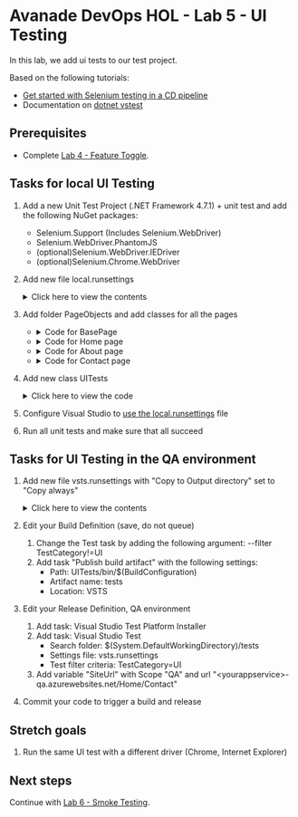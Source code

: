 # Avanade DevOps HOL - Lab 5 - UI Testing

In this lab, we add ui tests to our test project.

Based on the following tutorials:

- [Get started with Selenium testing in a CD pipeline](https://docs.microsoft.com/en-us/vsts/build-release/test/continuous-test-selenium)
- Documentation on [dotnet vstest](https://docs.microsoft.com/en-us/dotnet/core/tools/dotnet-vstest)

## Prerequisites

- Complete [Lab 4 - Feature Toggle](lab-4-feature-toggle.md).

## Tasks for local UI Testing

1. Add a new Unit Test Project (.NET Framework 4.7.1) + unit test and add the following NuGet packages:
   - Selenium.Support (Includes Selenium.WebDriver)
   - Selenium.WebDriver.PhantomJS
   - (optional)Selenium.WebDriver.IEDriver
   - (optional)Selenium.Chrome.WebDriver

1. Add new file local.runsettings
    <details><summary>Click here to view the contents</summary>

    ```xml
    <?xml version="1.0" encoding="utf-8" ?>
    <RunSettings>
        <TestRunParameters>
            <Parameter name="siteUrl" value="http://localhost:<porttoyourlocalwebsite>" />
        </TestRunParameters>
    </RunSettings>
    ```
    </details>

1. Add folder PageObjects and add classes for all the pages
   - <details><summary>Code for BasePage</summary>

        ```csharp
        abstract class BasePage
        {
            protected readonly IWebDriver Driver;
            protected readonly string BaseUrl;

            protected BasePage(IWebDriver driver, string baseUrl)
            {
                Driver = driver;
                BaseUrl = baseUrl;
            }

            public HomePage GoToHomePage()
            {
                var home = Driver.FindElement(By.LinkText("Home"));
                home.Click();
                return new HomePage(Driver, BaseUrl);
            }

            public AboutPage GoToAboutPage()
            {
                var about = Driver.FindElement(By.LinkText("About"));
                about.Click();
                return new AboutPage(Driver, BaseUrl);
            }

            public ContactPage GoToContactPage()
            {
                var contact = Driver.FindElement(By.LinkText("Contact"));
                contact.Click();
                return new ContactPage(Driver, BaseUrl);
            }
        }
        ```
   </details>

   - <details><summary>Code for Home page</summary>

        ```csharp
        class HomePage : BasePage
        {
            public HomePage(IWebDriver driver, string baseUrl) : base(driver, baseUrl)
            {
            }

            public string Title { get; set; }

            public void GoToPage()
            {
                Driver.Navigate().GoToUrl($"{BaseUrl}");
            }
        }
        ```
   </details>

   - <details><summary>Code for About page</summary>

        ```csharp
        class AboutPage : BasePage
        {
            public AboutPage(IWebDriver driver, string baseUrl) : base(driver, baseUrl)
            {
            }

            [FindsBy(How = How.ClassName, Using = "fusion-main-menu-icon")]
            private IWebElement searchIcon;

            public void GoToPage()
            {
                Driver.Navigate().GoToUrl($"{BaseUrl}/Home/About");
            }
        }
        ```
   </details>

   - <details><summary>Code for Contact page</summary>

        ```csharp
        class ContactPage : BasePage
        {
            public ContactPage(IWebDriver driver, string baseUrl) : base(driver, baseUrl)
            {
            }

            [FindsBy(How = How.ClassName, Using = "fusion-main-menu-icon")]
            private IWebElement searchIcon;

            public void GoToPage()
            {
                Driver.Navigate().GoToUrl($"{BaseUrl}/Home/Contact");
            }
        }
        ```
   </details>


1. Add new class UITests
    <details><summary>Click here to view the code</summary>

    ```csharp
    using Microsoft.VisualStudio.TestTools.UnitTesting;
    using OpenQA.Selenium;
    using OpenQA.Selenium.PhantomJS;
    using OpenQA.Selenium.Remote;
    using System;
    using System.Drawing;
    using System.IO;
    using UITests.PageObjects;

    [TestClass]
    public class UITests
    {
        public TestContext TestContext { get; set; }

        private RemoteWebDriver _driver;
        private string _siteUrl;

        [TestInitialize()]
        public void MyTestInitialize()
        {
            if (TestContext.Properties.Contains("siteUrl"))
            {
                _siteUrl = TestContext.Properties["siteUrl"].ToString();
            }

            // PhantomJS
            _driver = new PhantomJSDriver(Directory.GetCurrentDirectory());

            // Chrome
            //var options =new ChromeOptions();
            //options.AddArguments("headless");
            //_driver = new ChromeDriver(Directory.GetCurrentDirectory(),options);

            // Internet Explorer
            //_driver = new InternetExplorerDriver(Directory.GetCurrentDirectory());

            // Shared driver settings
            _driver.Manage().Window.Size = new Size(1920, 1080);
            _driver.Manage().Timeouts().PageLoad = TimeSpan.FromSeconds(10);
        }

        [TestMethod]
        [TestCategory("UI")]
        [Priority(1)]
        [Owner("PhantomJS")]

        public void Test()
        {
            try
            {
                var page = new HomePage(_driver, _siteUrl);
                page.GoToPage();
                SaveAsImage(_driver.GetScreenshot(), "Home.png");
                page.GoToContactPage();
                SaveAsImage(_driver.GetScreenshot(), "Contact.png");
                page.GoToAboutPage();
                SaveAsImage(_driver.GetScreenshot(), "About.png");
            }
            catch (NoSuchElementException)
            {
                SaveAsImage(_driver.GetScreenshot(), "Error.png");
                throw;
            }
        }

        [TestCleanup()]
        public void MyTestCleanup()
        {
            _driver.Quit();
        }

        private void SaveAsImage(OpenQA.Selenium.Screenshot screenshot, string name)
        {
            var timestamp = DateTime.UtcNow.ToString("yyyyMMdd-HHmmss.fff");
            var fileName = $"{timestamp} {name}";
            if (File.Exists(fileName)) File.Delete(fileName);

            using (var stream = new FileStream(fileName, FileMode.CreateNew))
            using (var w = new BinaryWriter(stream))
            {
                w.Write(screenshot.AsByteArray);
            }
            TestContext.AddResultFile(Path.Combine(Directory.GetCurrentDirectory(), fileName));
        }
    }
    ```
    </details>

1. Configure Visual Studio to [use the local.runsettings](https://docs.microsoft.com/en-us/visualstudio/test/configure-unit-tests-by-using-a-dot-runsettings-file) file

1. Run all unit tests and make sure that all succeed

## Tasks for UI Testing in the QA environment

1. Add new file vsts.runsettings with "Copy to Output directory" set to "Copy always"
    <details><summary>Click here to view the contents</summary>

    ```xml
    <?xml version="1.0" encoding="utf-8" ?>
    <RunSettings>
        <TestRunParameters>
            <Parameter name="siteUrl" value="__SiteUrl__" />
        </TestRunParameters>
    </RunSettings>
    ```
    </details>

1. Edit your Build Definition (save, do not queue)
    1. Change the Test task by adding the following argument: --filter TestCategory!=UI
    1. Add task "Publish build artifact" with the following settings:
        - Path: UITests/bin/$(BuildConfiguration)
        - Artifact name: tests
        - Location: VSTS

1. Edit your Release Definition, QA environment
    1. Add task: Visual Studio Test Platform Installer
    1. Add task: Visual Studio Test
        - Search folder: $(System.DefaultWorkingDirectory)/tests
        - Settings file: vsts.runsettings
        - Test filter criteria: TestCategory=UI
    1. Add variable "SiteUrl" with Scope "QA" and url "\<yourappservice\>-qa.azurewebsites.net/Home/Contact"

1. Commit your code to trigger a build and release

## Stretch goals

1. Run the same UI test with a different driver (Chrome, Internet Explorer)

## Next steps

Continue with [Lab 6 - Smoke Testing](lab-6-smoke-testing.md).